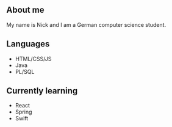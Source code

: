 ## About me
My name is Nick and I am a German computer science student.

## Languages
- HTML/CSS/JS
- Java
- PL/SQL

## Currently learning
- React
- Spring
- Swift
<!---
itsTrenzen/itsTrenzen is a ✨ special ✨ repository because its `README.md` (this file) appears on your GitHub profile.
You can click the Preview link to take a look at your changes.
--->

